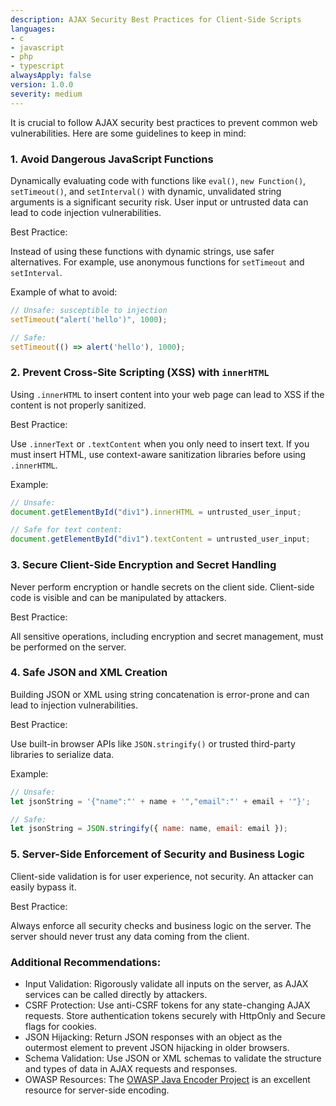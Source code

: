 ```yaml
---
description: AJAX Security Best Practices for Client-Side Scripts
languages:
- c
- javascript
- php
- typescript
alwaysApply: false
version: 1.0.0
severity: medium
---
```


It is crucial to follow AJAX security best practices to prevent common web vulnerabilities. Here are some guidelines to keep in mind:

### 1. Avoid Dangerous JavaScript Functions

Dynamically evaluating code with functions like `eval()`, `new Function()`, `setTimeout()`, and `setInterval()` with dynamic, unvalidated string arguments is a significant security risk. User input or untrusted data can lead to code injection vulnerabilities.

Best Practice:

Instead of using these functions with dynamic strings, use safer alternatives. For example, use anonymous functions for `setTimeout` and `setInterval`.

Example of what to avoid:

```javascript
// Unsafe: susceptible to injection
setTimeout("alert('hello')", 1000);

// Safe:
setTimeout(() => alert('hello'), 1000);
```

### 2. Prevent Cross-Site Scripting (XSS) with `innerHTML`

Using `.innerHTML` to insert content into your web page can lead to XSS if the content is not properly sanitized.

Best Practice:

Use `.innerText` or `.textContent` when you only need to insert text. If you must insert HTML, use context-aware sanitization libraries before using `.innerHTML`.

Example:

```javascript
// Unsafe:
document.getElementById("div1").innerHTML = untrusted_user_input;

// Safe for text content:
document.getElementById("div1").textContent = untrusted_user_input;
```

### 3. Secure Client-Side Encryption and Secret Handling

Never perform encryption or handle secrets on the client side. Client-side code is visible and can be manipulated by attackers.

Best Practice:

All sensitive operations, including encryption and secret management, must be performed on the server.

### 4. Safe JSON and XML Creation

Building JSON or XML using string concatenation is error-prone and can lead to injection vulnerabilities.

Best Practice:

Use built-in browser APIs like `JSON.stringify()` or trusted third-party libraries to serialize data.

Example:

```javascript
// Unsafe:
let jsonString = '{"name":"' + name + '","email":"' + email + '"}';

// Safe:
let jsonString = JSON.stringify({ name: name, email: email });
```

### 5. Server-Side Enforcement of Security and Business Logic

Client-side validation is for user experience, not security. An attacker can easily bypass it.

Best Practice:

Always enforce all security checks and business logic on the server. The server should never trust any data coming from the client.

### Additional Recommendations:

*   Input Validation: Rigorously validate all inputs on the server, as AJAX services can be called directly by attackers.
*   CSRF Protection: Use anti-CSRF tokens for any state-changing AJAX requests. Store authentication tokens securely with HttpOnly and Secure flags for cookies.
*   JSON Hijacking: Return JSON responses with an object as the outermost element to prevent JSON hijacking in older browsers.
*   Schema Validation: Use JSON or XML schemas to validate the structure and types of data in AJAX requests and responses.
*   OWASP Resources: The [OWASP Java Encoder Project](https://owasp.org/www-project-java-encoder/) is an excellent resource for server-side encoding.